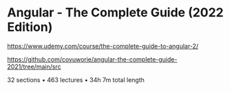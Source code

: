 
# Angular - The Complete Guide (2022 Edition)
https://www.udemy.com/course/the-complete-guide-to-angular-2/

https://github.com/covuworie/angular-the-complete-guide-2021/tree/main/src

32 sections • 463 lectures • 34h 7m total length

